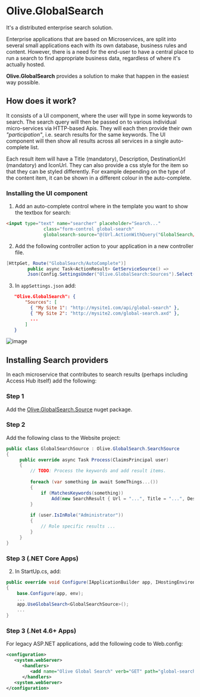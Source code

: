 # Olive.GlobalSearch

It's a distributed enterprise search solution.

Enterprise applications that are based on Microservices, are split into several small applications each with its own database, business rules and content. However, there is a need for the end-user to have a central place to run a search to find appropriate business data, regardless of where it's actually hosted.

**Olive.GlobalSearch** provides a solution to make that happen in the easiest way possible.

## How does it work?

It consists of a UI component, where the user will type in some keywords to search. The search query will then be passed on to various individual micro-services via HTTP-based Apis. They will each then provide their own *"participation"*, i.e. search results for the same keywords. The UI component will then show all results across all services in a single auto-complete list.

Each result item will have a Title (mandatory), Description, DestinationUrl (mandatory) and IconUrl. They can also provide a css style for the item so that they can be styled differently. For example depending on the type of the content item, it can be shown in a different colour in the auto-complete.

### Installing the UI component

1. Add an auto-complete control where in the template you want to show the textbox for search:

```html
<input type="text" name="searcher" placeholder="Search..."
              class="form-control global-search"
              globalsearch-source="@(Url.ActionWithQuery("GlobalSearch/AutoComplete"))" />
```

2. Add the following controller action to your application in a new controller file.

```c#
[HttpGet, Route("GlobalSearch/AutoComplete")]
        public async Task<ActionResult> GetServiceSource() =>
        Json(Config.SettingsUnder("Olive.GlobalSearch:Sources").Select(x => x.Value).ToArray());
```

3. In `appSettings.json` add:

```json
   "Olive.GlobalSearch": {
       "Sources": [
         { "My Site 1": "http://mysite1.com/api/global-search" },
         { "My Site 2": "http://mysite2.com/global-search.axd" },
         ...
       ]
   }
```

![image](https://user-images.githubusercontent.com/22152065/39919148-fe2dfe46-5527-11e8-8f10-98336c885de5.png)

## Installing Search providers

In each microservice that contributes to search results (perhaps including Access Hub itself) add the following:

### Step 1
Add the [Olive.GlobalSearch.Source](https://www.nuget.org/packages/Olive.GlobalSearch.Source/) nuget package.

### Step 2
Add the following class to the Website project:

```c#
public class GlobalSearchSource : Olive.GlobalSearch.SearchSource
{
     public override async Task Process(ClaimsPrincipal user)
     {
         // TODO: Process the keywords and add result items.
                     
         foreach (var something in await SomeThings...())
         {
             if (MatchesKeywords(something))
                 Add(new SearchResult { Url = "...", Title = "...", Description = "...", IconUrl = "..." });
         }        
         
         if (user.IsInRole("Administrator"))
         {
             // Role specific results ...
         }
     }
}
```

### Step 3 (.NET Core Apps)


2. In StartUp.cs, add: 
```c#
public override void Configure(IApplicationBuilder app, IHostingEnvironment env)
{
    base.Configure(app, env);
    ...
    app.UseGlobalSearch<GlobalSearchSource>();
    ...
}
```


### Step 3 (.Net 4.6+ Apps)
For legacy ASP.NET applications, add the following code to Web.config:

```xml
<configuration>
   <system.webServer>
      <handlers>
         <add name="Olive Global Search" verb="GET" path="global-search.axd" type="GlobalSearchSource" />
      </handlers>
   <system.webServer>
</configuration>
```
